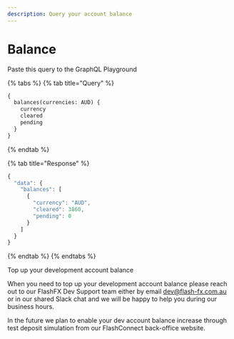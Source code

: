 ```yaml
---
description: Query your account balance
---
```


# Balance

Paste this query to the GraphQL Playground

{% tabs %}
{% tab title="Query" %}
```graphql
{
  balances(currencies: AUD) {
    currency
    cleared
    pending
  }
}
```
{% endtab %}

{% tab title="Response" %}
```javascript
{
  "data": {
    "balances": [
      {
        "currency": "AUD",
        "cleared": 3860,
        "pending": 0
      }
    ]
  }
}
```
{% endtab %}
{% endtabs %}

Top up your development account balance

When you need to top up your development account balance please reach out to our FlashFX Dev Support team either by email dev@flash-fx.com.au or in our shared Slack chat and we will be happy to help you during our business hours.

In the future we plan to enable your dev account balance increase through test deposit simulation from our FlashConnect back-office website.&#x20;

